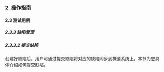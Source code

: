 ### 2. 操作指南

#### 2.3 测试用例

##### 2.3.3 缺陷管理

##### 2.3.3.2 提交缺陷

创建好缺陷后，用户可通过提交缺陷将对应的缺陷同步到禅道系统上。本节为您具体介绍如何提交缺陷。

